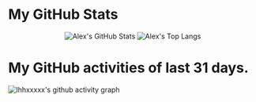 # My GitHub Stats

<p align="center">
    <img src="https://github-readme-stats.vercel.app/api/?username=lhhxxxxx&show_icons=true&count_private=true" alt="Alex's GitHub Stats">
    <!-- Top Langs - https://github.com/anuraghazra/github-readme-stats -->
    <img src="https://github-readme-stats.vercel.app/api/top-langs/?username=lhhxxxxx&layout=compact" alt="Alex's Top Langs">
</p>

# My GitHub activities of last 31 days.

<!-- https://github.com/ashutosh00710/github-readme-activity-graph -->
![lhhxxxxx's github activity graph](https://activity-graph.herokuapp.com/graph?username=lhhxxxxx&area=true&theme=github&custom_title=lhhxxxxx's%20Contribution%20Graph)
